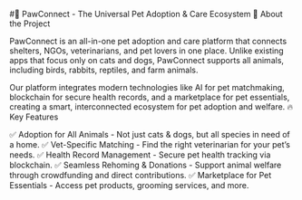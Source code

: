 #🐾 PawConnect - The Universal Pet Adoption & Care Ecosystem
🚀 About the Project

PawConnect is an all-in-one pet adoption and care platform that connects shelters, NGOs, veterinarians, and pet lovers in one place. Unlike existing apps that focus only on cats and dogs, PawConnect supports all animals, including birds, rabbits, reptiles, and farm animals.

Our platform integrates modern technologies like AI for pet matchmaking, blockchain for secure health records, and a marketplace for pet essentials, creating a smart, interconnected ecosystem for pet adoption and welfare.
🔥 Key Features

✅ Adoption for All Animals - Not just cats & dogs, but all species in need of a home.
✅ Vet-Specific Matching - Find the right veterinarian for your pet’s needs.
✅ Health Record Management - Secure pet health tracking via blockchain.
✅ Seamless Rehoming & Donations - Support animal welfare through crowdfunding and direct contributions.
✅ Marketplace for Pet Essentials - Access pet products, grooming services, and more.
